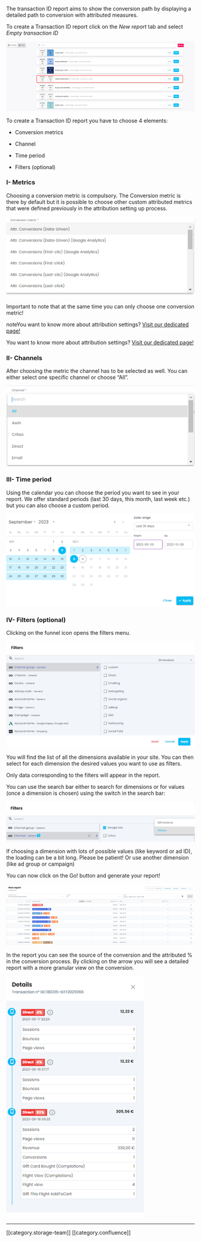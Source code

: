 The transaction ID report aims to show the conversion path by displaying a detailed path to conversion with attributed measures.

To create a Transaction ID report click on the _New report_ tab and select  _Empty transaction ID_ 

![](.gitbook/image-20231009-123247.png)

To create a Transaction ID report you have to choose 4 elements:


* Conversion metrics


* Channel


* Time period


* Filters (optional)




### I- Metrics
Choosing a conversion metric is compulsory. The Conversion metric is there by default but it is possible to choose other custom attributed metrics that were defined previously in the attribution setting up process.

![](.gitbook/image-20231009-123327.png)

Important to note that at the same time you can only choose one conversion metric!

noteYou want to know more about attribution settings? [Visit our dedicated page!](https://adloopwiki.atlassian.net/wiki/spaces/AHEN/pages/1999208449)

You want to know more about attribution settings? [Visit our dedicated page!](https://adloopwiki.atlassian.net/wiki/spaces/AHEN/pages/1999208449)


### II- Channels
After choosing the metric the channel has to be selected as well. You can either select one specific channel or choose “All”.

![](.gitbook/image-20231009-123346.png)


### III- Time period
Using the calendar you can choose the period you want to see in your report. We offer standard periods (last 30 days, this month, last week etc.) but you can also choose a custom period.

![](.gitbook/image-20231009-123402.png)


### IV- Filters (optional)
Clicking on the funnel icon opens the filters menu.

![](.gitbook/image-20231009-123421.png)

You will find the list of all the dimensions available in your site. You can then select for each dimension the desired values you want to use as filters.

Only data corresponding to the filters will appear in the report.

You can use the search bar either to search for dimensions or for values (once a dimension is chosen) using the switch in the search bar:

![](.gitbook/image-20231009-123459.png)

If choosing a dimension with lots of possible values (like keyword or ad ID), the loading can be a bit long. Please be patient! Or use another dimension (like ad group or campaign)

You can now click on the Go! button and generate your report!

![](.gitbook/image-20231009-123545.png)

In the report you can see the source of the conversion and the attributed % in the conversion process. By clicking on the arrow you will see a detailed report with a more granular view on the conversion.

![](.gitbook/image-20231009-123601.png)



*****

[[category.storage-team]] 
[[category.confluence]] 
